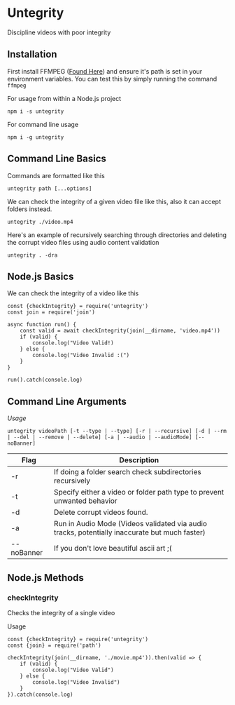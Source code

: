 # Untegrity
Discipline videos with poor integrity

## Installation
First install FFMPEG ([Found Here](http://ffmpeg.zeranoe.com/builds/)) and ensure it's path is set in your environment variables. You can test this by simply running  the command `ffmpeg`

For usage from within a Node.js project
```
npm i -s untegrity
```
For command line usage
```
npm i -g untegrity
```

## Command Line Basics
Commands are formatted like this
```
untegrity path [...options]
```
We can check the integrity of a given video file like this, also it can accept folders instead.
```
untegrity ./video.mp4
```
Here's an example of recursively searching through directories and deleting the corrupt video files using audio content validation
```
untegrity . -dra
```

## Node.js Basics
We can check the integrity of a video like this
```
const {checkIntegrity} = require('untegrity')
const join = require('join')

async function run() {
	const valid = await checkIntegrity(join(__dirname, 'video.mp4'))
	if (valid) {
		console.log("Video Valid!)
	} else {
		console.log("Video Invalid :(")
	}
}

run().catch(console.log)
```
## Command Line Arguments

*Usage*
```
untegrity videoPath [-t --type | --type] [-r | --recursive] [-d | --rm | --del | --remove | --delete] [-a | --audio | --audioMode] [--noBanner]
```
| Flag | Description                                                                                  |
|------|----------------------------------------------------------------------------------------------|
|  -r  | If doing a folder search check subdirectories recursively                                    |
|  -t  | Specify either a video or folder path type to prevent unwanted behavior                      |
|  -d  | Delete corrupt videos found.                                                                 |
|  -a  | Run in Audio Mode (Videos validated via audio tracks, potentially inaccurate but much faster)|
| --noBanner | If you don't love beautiful ascii art ;(                                               |

## Node.js Methods
### checkIntegrity
Checks the integrity of a single video

Usage
```
const {checkIntegrity} = require('untegrity')
const {join} = require('path')

checkIntegrity(join(__dirname, './movie.mp4')).then(valid => {
	if (valid) {
		console.log("Video Valid")
	} else {
		console.log("Video Invalid")
	}
}).catch(console.log)
```

